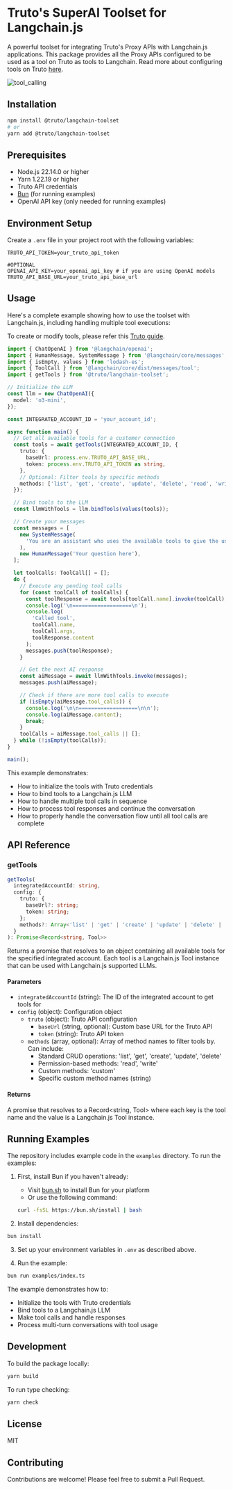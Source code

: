 # Truto's SuperAI Toolset for Langchain.js

A powerful toolset for integrating Truto's Proxy APIs with Langchain.js applications. This package provides all the Proxy APIs configured to be used as a tool on Truto as tools to Langchain. Read more about configuring tools on Truto [here](https://truto.one/docs/guides/tools/overview).

![tool_calling](https://github.com/user-attachments/assets/929974df-20b3-4fbc-917c-cf7c0254fc49)


## Installation

```bash
npm install @truto/langchain-toolset
# or
yarn add @truto/langchain-toolset
```

## Prerequisites

- Node.js 22.14.0 or higher
- Yarn 1.22.19 or higher
- Truto API credentials
- [Bun](https://bun.sh) (for running examples)
- OpenAI API key (only needed for running examples)

## Environment Setup

Create a `.env` file in your project root with the following variables:

```env
TRUTO_API_TOKEN=your_truto_api_token

#OPTIONAL
OPENAI_API_KEY=your_openai_api_key # if you are using OpenAI models
TRUTO_API_BASE_URL=your_truto_api_base_url
```

## Usage

Here's a complete example showing how to use the toolset with Langchain.js, including handling multiple tool executions:

To create or modify tools, please refer this [Truto guide](https://truto.one/docs/guides/tools/overview).

```typescript
import { ChatOpenAI } from '@langchain/openai';
import { HumanMessage, SystemMessage } from '@langchain/core/messages';
import { isEmpty, values } from 'lodash-es';
import { ToolCall } from '@langchain/core/dist/messages/tool';
import { getTools } from '@truto/langchain-toolset';

// Initialize the LLM
const llm = new ChatOpenAI({
  model: 'o3-mini',
});

const INTEGRATED_ACCOUNT_ID = 'your_account_id';

async function main() {
  // Get all available tools for a customer connection
  const tools = await getTools(INTEGRATED_ACCOUNT_ID, {
    truto: {
      baseUrl: process.env.TRUTO_API_BASE_URL,
      token: process.env.TRUTO_API_TOKEN as string,
    },
    // Optional: Filter tools by specific methods
    methods: ['list', 'get', 'create', 'update', 'delete', 'read', 'write', 'custom', 'your_custom_method_name']
  });

  // Bind tools to the LLM
  const llmWithTools = llm.bindTools(values(tools));

  // Create your messages
  const messages = [
    new SystemMessage(
      'You are an assistant who uses the available tools to give the user an answer. Make sure you respect the arguments required for a tool call, use them to filter down the results wherever necessary. All the tools return a JSON string response, so parse the output correctly and use them in the arguments.'
    ),
    new HumanMessage('Your question here'),
  ];

  let toolCalls: ToolCall[] = [];
  do {
    // Execute any pending tool calls
    for (const toolCall of toolCalls) {
      const toolResponse = await tools[toolCall.name].invoke(toolCall);
      console.log('\n===================\n');
      console.log(
        'Called tool',
        toolCall.name,
        toolCall.args,
        toolResponse.content
      );
      messages.push(toolResponse);
    }

    // Get the next AI response
    const aiMessage = await llmWithTools.invoke(messages);
    messages.push(aiMessage);

    // Check if there are more tool calls to execute
    if (isEmpty(aiMessage.tool_calls)) {
      console.log('\n\n===================\n\n');
      console.log(aiMessage.content);
      break;
    }
    toolCalls = aiMessage.tool_calls || [];
  } while (!isEmpty(toolCalls));
}

main();
```

This example demonstrates:
- How to initialize the tools with Truto credentials
- How to bind tools to a Langchain.js LLM
- How to handle multiple tool calls in sequence
- How to process tool responses and continue the conversation
- How to properly handle the conversation flow until all tool calls are complete

## API Reference

### getTools

```typescript
getTools(
  integratedAccountId: string,
  config: {
    truto: {
      baseUrl?: string;
      token: string;
    };
    methods?: Array<'list' | 'get' | 'create' | 'update' | 'delete' | 'read' | 'write' | 'custom' | string>;
  }
): Promise<Record<string, Tool>>
```

Returns a promise that resolves to an object containing all available tools for the specified integrated account. Each tool is a Langchain.js Tool instance that can be used with Langchain.js supported LLMs.

#### Parameters

- `integratedAccountId` (string): The ID of the integrated account to get tools for
- `config` (object): Configuration object
  - `truto` (object): Truto API configuration
    - `baseUrl` (string, optional): Custom base URL for the Truto API
    - `token` (string): Truto API token
  - `methods` (array, optional): Array of method names to filter tools by. Can include:
    - Standard CRUD operations: 'list', 'get', 'create', 'update', 'delete'
    - Permission-based methods: 'read', 'write'
    - Custom methods: 'custom'
    - Specific custom method names (string)

#### Returns

A promise that resolves to a Record<string, Tool> where each key is the tool name and the value is a Langchain.js Tool instance.

## Running Examples

The repository includes example code in the `examples` directory. To run the examples:

1. First, install Bun if you haven't already:
   - Visit [bun.sh](https://bun.sh) to install Bun for your platform
   - Or use the following command:
   ```bash
   curl -fsSL https://bun.sh/install | bash
   ```

2. Install dependencies:
```bash
bun install
```

3. Set up your environment variables in `.env` as described above.

4. Run the example:
```bash
bun run examples/index.ts
```

The example demonstrates how to:
- Initialize the tools with Truto credentials
- Bind tools to a Langchain.js LLM
- Make tool calls and handle responses
- Process multi-turn conversations with tool usage

## Development

To build the package locally:

```bash
yarn build
```

To run type checking:

```bash
yarn check
```

## License

MIT

## Contributing

Contributions are welcome! Please feel free to submit a Pull Request.
